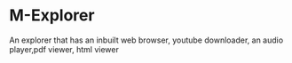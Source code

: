 # M-Explorer
An explorer that has an inbuilt web browser, youtube downloader, an audio player,pdf viewer, html viewer
